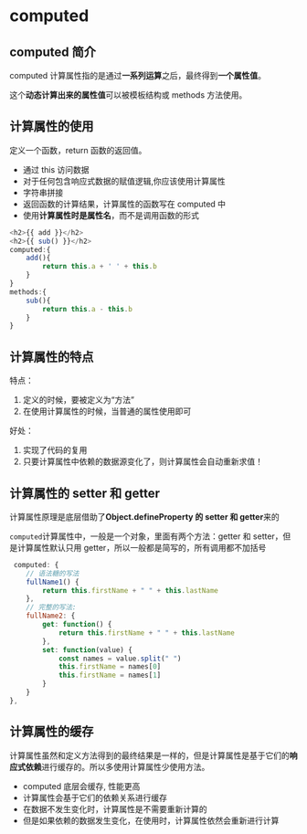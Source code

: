 # computed

## computed 简介

computed 计算属性指的是通过**一系列运算**之后，最终得到**一个属性值**。

这个**动态计算出来的属性值**可以被模板结构或 methods 方法使用。

## 计算属性的使用

定义一个函数，return 函数的返回值。

- 通过 this 访问数据
- 对于任何包含响应式数据的赋值逻辑,你应该使用计算属性
- 字符串拼接
- 返回函数的计算结果，计算属性的函数写在 computed 中
- 使用**计算属性时是属性名**，而不是调用函数的形式

```js
<h2>{{ add }}</h2>
<h2>{{ sub() }}</h2>
computed:{
    add(){
        return this.a + ' ' + this.b
    }
}
methods:{
    sub(){
        return this.a - this.b
    }
}
```

## 计算属性的特点

特点：

1. 定义的时候，要被定义为“方法”
2. 在使用计算属性的时候，当普通的属性使用即可

好处：

1. 实现了代码的复用
2. 只要计算属性中依赖的数据源变化了，则计算属性会自动重新求值！

## 计算属性的 setter 和 getter

计算属性原理是底层借助了**Object.defineProperty 的 setter 和 getter**来的

`computed`计算属性中，一般是一个对象，里面有两个方法：getter 和 setter，但是计算属性默认只用 getter，所以一般都是简写的，所有调用都不加括号

```js
 computed: {
    // 语法糖的写法
    fullName1() {
        return this.firstName + " " + this.lastName
    },
    // 完整的写法:
    fullName2: {
        get: function() {
            return this.firstName + " " + this.lastName
        },
        set: function(value) {
            const names = value.split(" ")
            this.firstName = names[0]
            this.firstName = names[1]
        }
    }
},

```

## 计算属性的缓存

计算属性虽然和定义方法得到的最终结果是一样的，但是计算属性是基于它们的**响应式依赖**进行缓存的。所以多使用计算属性少使用方法。

- computed 底层会缓存, 性能更高
- 计算属性会基于它们的依赖关系进行缓存
- 在数据不发生变化时，计算属性是不需要重新计算的
- 但是如果依赖的数据发生变化，在使用时，计算属性依然会重新进行计算
